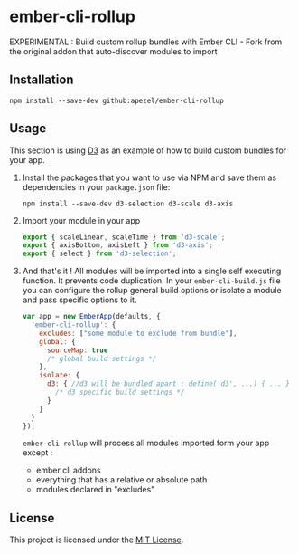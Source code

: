 
ember-cli-rollup
==============================================================================

EXPERIMENTAL : Build custom rollup bundles with Ember CLI - Fork from the original addon that auto-discover modules to import


Installation
------------------------------------------------------------------------------

```
npm install --save-dev github:apezel/ember-cli-rollup
```

Usage
------------------------------------------------------------------------------

This section is using [D3](https://github.com/d3/d3) as an example of how
to build custom bundles for your app.

1.  Install the packages that you want to use via NPM and save them as
    dependencies in your `package.json` file:

    ```
    npm install --save-dev d3-selection d3-scale d3-axis
    ```

2.  Import your module in your app

    ```js
    export { scaleLinear, scaleTime } from 'd3-scale';
    export { axisBottom, axisLeft } from 'd3-axis';
    export { select } from 'd3-selection';
    ```

3.  And that's it ! All modules will be imported into a single self executing function. It prevents code duplication. In your `ember-cli-build.js` file you can configure the rollup general build options or isolate a module and pass specific options to it.

    ```js
    var app = new EmberApp(defaults, {
      'ember-cli-rollup': {
		excludes: ["some module to exclude from bundle"],
        global: {
		  sourceMap: true
		  /* global build settings */
        },
		isolate: {
		  d3: { //d3 will be bundled apart : define('d3', ...) { ... }
		  	/* d3 specific build settings */
		  }
		}
      }
    });
    ```

    `ember-cli-rollup` will process all modules imported form your app except :
	- ember cli addons
	- everything that has a relative or absolute path
	- modules declared in "excludes"


License
------------------------------------------------------------------------------
This project is licensed under the [MIT License](LICENSE.md).
